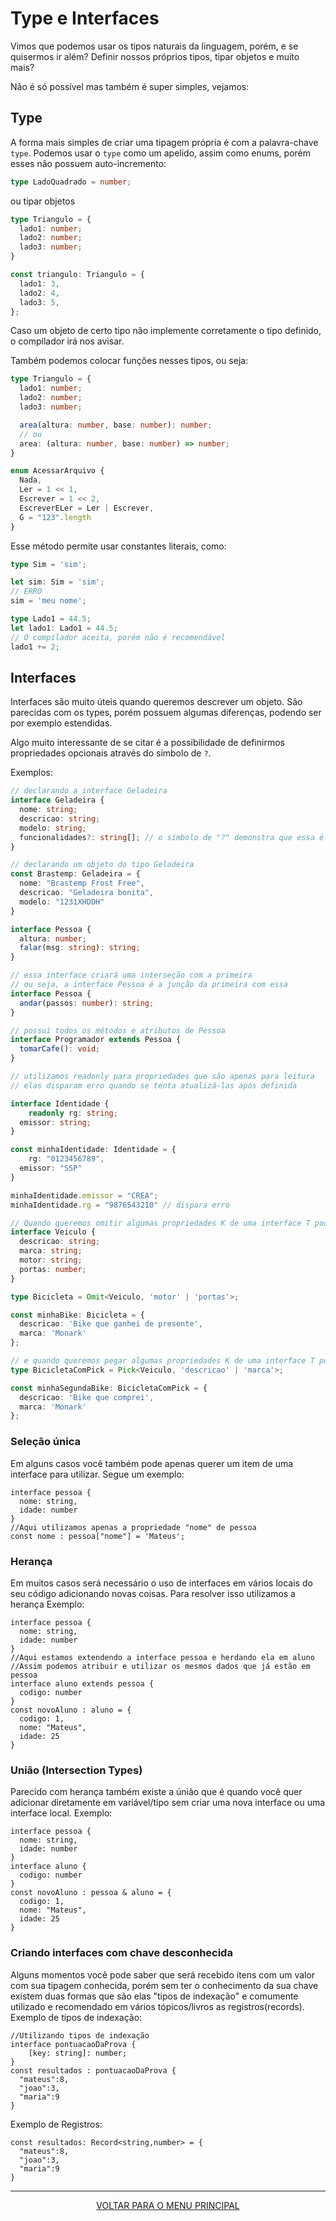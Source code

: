 # Type e Interfaces

Vimos que podemos usar os tipos naturais da linguagem, porém, e se quisermos ir além? Definir nossos próprios tipos, tipar objetos e muito mais?

Não é só possível mas também é super simples, vejamos:

## Type

A forma mais simples de criar uma tipagem própria é com a palavra-chave `type`. Podemos usar o `type` como um apelido, assim como enums, porém esses não possuem auto-incremento:

```ts
type LadoQuadrado = number;
```

ou tipar objetos

```ts
type Triangulo = {
  lado1: number;
  lado2: number;
  lado3: number;
}

const triangulo: Triangulo = {
  lado1: 3,
  lado2: 4,
  lado3: 5,
};
```

Caso um objeto de certo tipo não implemente corretamente o tipo definido, o compilador irá nos avisar.

Também podemos colocar funções nesses tipos, ou seja:

```ts
type Triangulo = {
  lado1: number;
  lado2: number;
  lado3: number;

  area(altura: number, base: number): number;
  // ou
  area: (altura: number, base: number) => number;
}

enum AcessarArquivo {
  Nada,
  Ler = 1 << 1,
  Escrever = 1 << 2,
  EscreverELer = Ler | Escrever,
  G = "123".length
}
```

Esse método permite usar constantes literais, como:

```ts
type Sim = 'sim';

let sim: Sim = 'sim';
// ERRO
sim = 'meu nome';

type Lado1 = 44.5;
let lado1: Lado1 = 44.5;
// O compilador aceita, porém não é recomendável
lado1 += 2;
```

## Interfaces

Interfaces são muito úteis quando queremos descrever um objeto. São parecidas com os types, porém possuem algumas diferenças, podendo ser por exemplo estendidas.

Algo muito interessante de se citar é a possibilidade de definirmos propriedades opcionais através do símbolo de `?`.

Exemplos:

```ts
// declarando a interface Geladeira
interface Geladeira {
  nome: string;
  descricao: string;
  modelo: string;
  funcionalidades?: string[]; // o símbolo de "?" demonstra que essa é uma propriedade OPCIONAL
}

// declarando um objeto do tipo Geladeira 
const Brastemp: Geladeira = {
  nome: "Brastemp Frost Free",
  descricao: "Geladeira bonita",
  modelo: "1231XHDDH"
}

interface Pessoa {
  altura: number;
  falar(msg: string): string;
}

// essa interface criará uma interseção com a primeira
// ou seja, a interface Pessoa é a junção da primeira com essa
interface Pessoa {
  andar(passos: number): string;
}

// possui todos os métodos e atributos de Pessoa
interface Programador extends Pessoa {
  tomarCafe(): void;
}

// utilizamos readonly para propriedades que são apenas para leitura
// elas disparam erro quando se tenta atualizá-las após definida

interface Identidade {
	readonly rg: string;
  emissor: string;
}

const minhaIdentidade: Identidade = {
	rg: "0123456789",
  emissor: "SSP"
}

minhaIdentidade.emissor = "CREA";
minhaIdentidade.rg = "9876543210" // dispara erro

// Quando queremos omitir algumas propriedades K de uma interface T podemos utilizar o Omit:
interface Veiculo {
  descricao: string;
  marca: string; 
  motor: string;
  portas: number;
}

type Bicicleta = Omit<Veiculo, 'motor' | 'portas'>;

const minhaBike: Bicicleta = {
  descricao: 'Bike que ganhei de presente',
  marca: 'Monark'
};

// e quando queremos pegar algumas propriedades K de uma interface T podemos utilizar o Pick:
type BicicletaComPick = Pick<Veiculo, 'descricao' | 'marca'>;

const minhaSegundaBike: BicicletaComPick = {
  descricao: 'Bike que comprei',
  marca: 'Monark'
};
```
### Seleção única
Em alguns casos você também pode apenas querer um item de uma interface para utilizar. 
Segue um exemplo:
```
interface pessoa {
  nome: string,
  idade: number
}
//Aqui utilizamos apenas a propriedade "nome" de pessoa
const nome : pessoa["nome"] = 'Mateus';
```

### Herança
Em muitos casos será necessário o uso de interfaces em vários locais do seu código adicionando novas coisas. Para resolver isso utilizamos a herança
Exemplo:
```
interface pessoa {
  nome: string,
  idade: number
}
//Aqui estamos extendendo a interface pessoa e herdando ela em aluno
//Assim podemos atribuir e utilizar os mesmos dados que já estão em pessoa
interface aluno extends pessoa {
  codigo: number
}
const novoAluno : aluno = {
  codigo: 1,
  nome: "Mateus",
  idade: 25
}
```
### União (Intersection Types)
Parecido com herança também existe a únião que é quando você quer adicionar diretamente em variável/tipo sem criar uma nova interface ou uma interface local.
Exemplo:
```
interface pessoa {
  nome: string,
  idade: number
}
interface aluno {
  codigo: number
}
const novoAluno : pessoa & aluno = {
  codigo: 1,
  nome: "Mateus",
  idade: 25
}

```

### Criando interfaces com chave desconhecida
Alguns momentos você pode saber que será recebido itens com um valor com sua tipagem conhecida, porém sem ter o conhecimento da sua chave existem duas formas
que são elas "tipos de indexação" e comumente utilizado e recomendado em vários tópicos/livros as registros(records).
Exemplo de tipos de indexação:
```
//Utilizando tipos de indexação
interface pontuacaoDaProva {
    [key: string]: number;
}
const resultados : pontuacaoDaProva {
  "mateus":8,
  "joao":3,
  "maria":9
}
```
Exemplo de Registros:
```
const resultados: Record<string,number> = {
  "mateus":8,
  "joao":3,
  "maria":9  
}
```


---

<p align="center">
  <a href="https://github.com/Carolis/typescript4noobs#roadmap">VOLTAR PARA O MENU PRINCIPAL</a>
</p>
